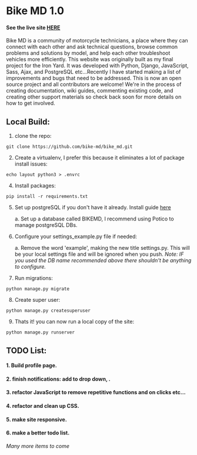 # Bike MD 1.0
#### See the live site [HERE](bike-md.herokuapp.com)
Bike MD is a community of motorcycle technicians, a place where they can connect with each other and ask technical questions, browse common problems and solutions by model, and help each other troubleshoot vehicles more efficiently. This website was originally built as my final project for the Iron Yard. It was developed with Python, Django, JavaScript, Sass, Ajax, and PostgreSQL etc...Recently I have started making a list of improvements and bugs that need to be addressed. This is now an open source project and all contributors are welcome! We're in the process of creating documentation, wiki guides, commenting existing code, and creating other support materials so check back soon for more details on how to get involved.

## Local Build:
1. clone the repo:


`git clone https://github.com/bike-md/bike_md.git`


2. Create a virtualenv, I prefer this because it eliminates a lot of package install issues:


`echo layout python3 > .envrc`


4. Install packages:


`pip install -r requirements.txt`


5. Set up postgreSQL if you don't have it already. Install guide [here](http://postgresguide.com/)


   a. Set up a database called BIKEMD, I recommend using Potico to manage postgreSQL DBs.

6. Configure your settings_example.py file if needed:


   a. Remove the word 'example', making the new title settings.py. This will be your local settings file and will be ignored when you push.
   *Note: IF you used the DB name recommended above there shouldn't be anything to configure.*

7. Run migrations:


`python manage.py migrate`


8. Create super user:


`python manage.py createsuperuser`


9. Thats it! you can now run a local copy of the site:


`python manage.py runserver`


## TODO List:
#### 1. Build profile page.
#### 2. finish notifications: add to drop down, .
#### 3. refactor JavaScript to remove repetitive functions and on clicks etc...
#### 4. refactor and clean up CSS.
#### 5. make site responsive.
#### 6. make a better todo list.
*Many more items to come*
